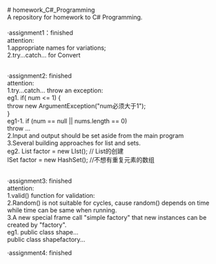 <br/>
# homework_C#_Programming <br/>
A repository for homework to C# Programming.<br/> <br/>
·assignment1：finished<br/>
  attention:  <br/>
             1.appropriate names for variations;<br/>
             2.try...catch... for Convert<br/>
             <br/>
             
·assignment2: finished<br/>
  attention:  <br/>
             1.try...catch... throw an exception: <br/>
            eg1. if( num <= 1) {<br/>
                   throw new ArgumentException("num必须大于1");<br/>
                   }<br/>
            eg1-1. if (num == null || nums.length == 0)<br/>
                   throw ...<br/>
             2.Input and output should be set aside from the main program<br/>
             3.Several building approaches for list and sets.<br/>
            eg2. List<int> factor = new LIst<int>(); // List<int>的创建<br/>
                 ISet<int> factor = new HashSet(); //不想有重复元素的数组<br/>
                  <br/>
             
·assignment3: finished<br/>
  attention:  <br/>
             1.valid() function for validation: <br/>
             2.Random() is not suitable for cycles, cause random() depends on time while time can be same when running.<br/>
             3.A new special frame call "simple factory" that new instances can be created by "factory".<br/>
             eg1. public class shape... <br/>
                  public class shapefactory... <br/>
                  
·assignment4: finished<br/>


                
      
            

             

            
            
                   
